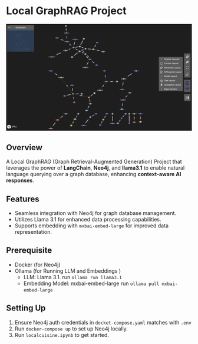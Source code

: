 # Local GraphRAG Project

![alt text](neo4j/nodemapping.png) 

## Overview
A Local GraphRAG (Graph Retrieval-Augmented Generation) Project that leverages the power of **LangChain**, **Neo4j**, and **llama3.1** to enable natural language querying over a graph database, enhancing **context-aware AI responses**.

## Features
- Seamless integration with Neo4j for graph database management.
- Utilizes Llama 3.1 for enhanced data processing capabilities.
- Supports embedding with `mxbai-embed-large` for improved data representation.


## Prerequisite
- Docker (for Neo4j)
- Ollama (for Running LLM and Embeddings )
    - LLM: Llama 3.1. run `ollama run llama3.1`
    - Embedding Model: mxbai-embed-large run `ollama pull mxbai-embed-large`

## Setting Up
1. Ensure Neo4j auth credentials in `docket-compose.yaml` matches with `.env`
2. Run `docker-compose up` to set up Neo4j locally.
3. Run `localcuisine.ipynb` to get started.



